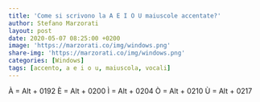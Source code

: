 ```yaml
---
title: 'Come si scrivono la A E I O U maiuscole accentate?'
author: Stefano Marzorati
layout: post
date: 2020-05-07 08:25:00 +0200
image: 'https://marzorati.co/img/windows.png'
share-img: 'https://marzorati.co/img/windows.png'
categories: [Windows]
tags: [accento, a e i o u, maiuscola, vocali]
---
```

À = Alt + 0192
È = Alt + 0200
Ì = Alt + 0204
Ò = Alt + 0210
Ù = Alt + 0217

